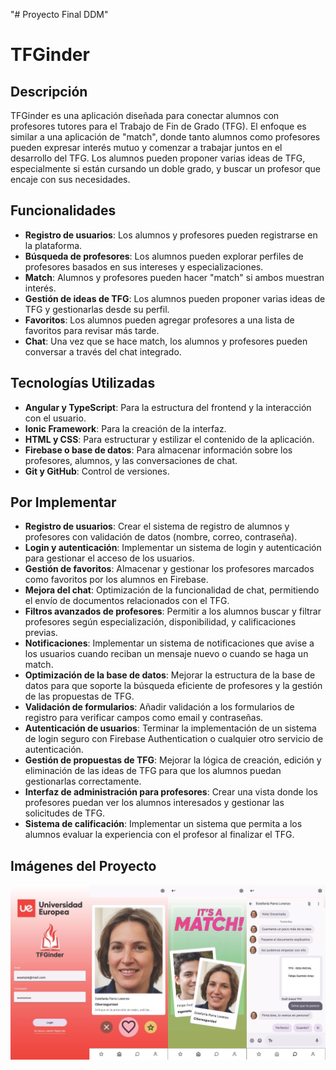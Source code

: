 "# Proyecto Final DDM" 
# TFGinder

## Descripción

TFGinder es una aplicación diseñada para conectar alumnos con profesores tutores para el Trabajo de Fin de Grado (TFG). El enfoque es similar a una aplicación de "match", donde tanto alumnos como profesores pueden expresar interés mutuo y comenzar a trabajar juntos en el desarrollo del TFG. Los alumnos pueden proponer varias ideas de TFG, especialmente si están cursando un doble grado, y buscar un profesor que encaje con sus necesidades.

## Funcionalidades

- **Registro de usuarios**: Los alumnos y profesores pueden registrarse en la plataforma.
- **Búsqueda de profesores**: Los alumnos pueden explorar perfiles de profesores basados en sus intereses y especializaciones.
- **Match**: Alumnos y profesores pueden hacer "match" si ambos muestran interés.
- **Gestión de ideas de TFG**: Los alumnos pueden proponer varias ideas de TFG y gestionarlas desde su perfil.
- **Favoritos**: Los alumnos pueden agregar profesores a una lista de favoritos para revisar más tarde.
- **Chat**: Una vez que se hace match, los alumnos y profesores pueden conversar a través del chat integrado.

## Tecnologías Utilizadas

- **Angular y TypeScript**: Para la estructura del frontend y la interacción con el usuario.
- **Ionic Framework**: Para la creación de la interfaz.
- **HTML y CSS**: Para estructurar y estilizar el contenido de la aplicación.
- **Firebase o base de datos**: Para almacenar información sobre los profesores, alumnos, y las conversaciones de chat.
- **Git y GitHub**: Control de versiones.

## Por Implementar

- **Registro de usuarios**: Crear el sistema de registro de alumnos y profesores con validación de datos (nombre, correo, contraseña).
- **Login y autenticación**: Implementar un sistema de login y autenticación para gestionar el acceso de los usuarios.
- **Gestión de favoritos**: Almacenar y gestionar los profesores marcados como favoritos por los alumnos en Firebase.
- **Mejora del chat**: Optimización de la funcionalidad de chat, permitiendo el envío de documentos relacionados con el TFG.
- **Filtros avanzados de profesores**: Permitir a los alumnos buscar y filtrar profesores según especialización, disponibilidad, y calificaciones previas.
- **Notificaciones**: Implementar un sistema de notificaciones que avise a los usuarios cuando reciban un mensaje nuevo o cuando se haga un match.
- **Optimización de la base de datos**: Mejorar la estructura de la base de datos para que soporte la búsqueda eficiente de profesores y la gestión de las propuestas de TFG.
- **Validación de formularios**: Añadir validación a los formularios de registro para verificar campos como email y contraseñas.
- **Autenticación de usuarios**: Terminar la implementación de un sistema de login seguro con Firebase Authentication o cualquier otro servicio de autenticación.
- **Gestión de propuestas de TFG**: Mejorar la lógica de creación, edición y eliminación de las ideas de TFG para que los alumnos puedan gestionarlas correctamente.
- **Interfaz de administración para profesores**: Crear una vista donde los profesores puedan ver los alumnos interesados y gestionar las solicitudes de TFG.
- **Sistema de calificación**: Implementar un sistema que permita a los alumnos evaluar la experiencia con el profesor al finalizar el TFG.

## Imágenes del Proyecto

![Vista General del Prototipo](general_images/Prototype_General.jpg)
